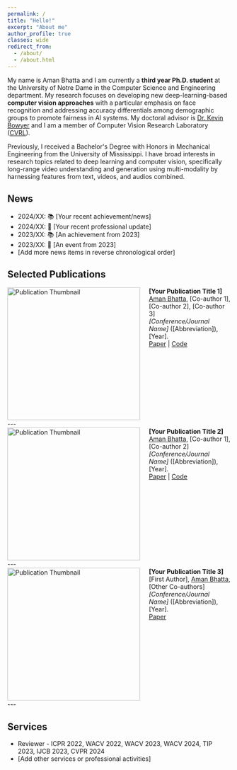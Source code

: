 ```yaml
---
permalink: /
title: "Hello!"
excerpt: "About me"
author_profile: true
classes: wide
redirect_from: 
  - /about/
  - /about.html
---
```



My name is Aman Bhatta and I am currently a **third year Ph.D. student** at the University of Notre Dame in the Computer Science and Engineering department. My research focuses on developing new deep-learning-based **computer vision approaches** with a particular emphasis on face recognition and addressing accuracy differentials among demographic groups to promote fairness in AI systems. My doctoral advisor is [Dr. Kevin Bowyer](https://cvrl.nd.edu/) and I am a member of Computer Vision Research Laboratory ([CVRL](https://cvrl.nd.edu/)).

Previously, I received a Bachelor's Degree with Honors in Mechanical Engineering from the University of Mississippi. I have broad interests in research topics related to deep learning and computer vision, specifically long-range video understanding and generation using multi-modality by harnessing features from text, videos, and audios combined.


News
------
* 2024/XX: 📚 [Your recent achievement/news]
* 2024/XX: 💼 [Your recent professional update]
* 2023/XX: 📚 [An achievement from 2023]
* 2023/XX: 🎉 [An event from 2023]
* [Add more news items in reverse chronological order]


Selected Publications
------

<div style="display:flex;align-items:flex-start;" class="publication-entry">
  <img src="/images/your_publication_image1.png" alt="Publication Thumbnail" style="width:300px;height:auto;object-fit:cover;margin-right:20px;">
  <div>
    <strong>[Your Publication Title 1]</strong><br>
    <u>Aman Bhatta</u>, [Co-author 1], [Co-author 2], [Co-author 3]<br>
    <em>[Conference/Journal Name]</em> ([Abbreviation]), [Year].<br>
    <a href="[Link to paper]" target="_blank">Paper</a> | <a href="[Link to code]" target="_blank">Code</a>
  </div>
</div>
---

<div style="display:flex;align-items:flex-start;" class="publication-entry">
  <img src="/images/your_publication_image2.png" alt="Publication Thumbnail" style="width:300px;height:auto;object-fit:cover;margin-right:20px;">
  <div>
    <strong>[Your Publication Title 2]</strong><br>
    <u>Aman Bhatta</u>, [Co-author 1], [Co-author 2]<br>
    <em>[Conference/Journal Name]</em> ([Abbreviation]), [Year].<br>
    <a href="[Link to paper]" target="_blank">Paper</a> | <a href="[Link to code]" target="_blank">Code</a>
  </div>
</div>
---

<div style="display:flex;align-items:flex-start;" class="publication-entry">
  <img src="/images/your_publication_image3.png" alt="Publication Thumbnail" style="width:300px;height:auto;object-fit:cover;margin-right:20px;">
  <div>
    <strong>[Your Publication Title 3]</strong><br>
    [First Author], <u>Aman Bhatta</u>, [Other Co-authors]<br>
    <em>[Conference/Journal Name]</em> ([Abbreviation]), [Year].<br>
    <a href="[Link to paper]" target="_blank">Paper</a>
  </div>
</div>
---

<!-- You can add more publication entries following the same format -->

Services
------
* Reviewer - ICPR 2022, WACV 2022, WACV 2023, WACV 2024, TIP 2023, IJCB 2023, CVPR 2024
* [Add other services or professional activities]

